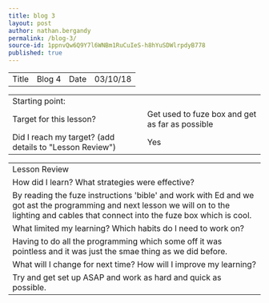 ```yaml
---
title: blog 3
layout: post
author: nathan.bergandy
permalink: /blog-3/
source-id: 1ppnvQw6Q9Y7l6WNBm1RuCuIeS-h8hYuSDWlrpdyB778
published: true
---
```

<table>
  <tr>
    <td>Title</td>
    <td>Blog 4</td>
    <td>Date</td>
    <td>03/10/18</td>
  </tr>
</table>


<table>
  <tr>
    <td>Starting point:</td>
    <td></td>
  </tr>
  <tr>
    <td>Target for this lesson?</td>
    <td>Get used to fuze box and get as far as possible</td>
  </tr>
  <tr>
    <td>Did I reach my target? 
(add details to "Lesson Review")</td>
    <td> Yes </td>
  </tr>
</table>


<table>
  <tr>
    <td>Lesson Review</td>
  </tr>
  <tr>
    <td>How did I learn? What strategies were effective? </td>
  </tr>
  <tr>
    <td>By reading the fuze instructions 'bible' and work with Ed and we got ast the programming and next lesson we will on to the lighting and cables that connect into the fuze box which is cool. </td>
  </tr>
  <tr>
    <td>What limited my learning? Which habits do I need to work on? </td>
  </tr>
  <tr>
    <td>Having to do all the programming which some off it was pointless and it was just the smae thing as we did before.</td>
  </tr>
  <tr>
    <td>What will I change for next time? How will I improve my learning?</td>
  </tr>
  <tr>
    <td>Try and get set up ASAP and work as hard and quick as possible.</td>
  </tr>
</table>


